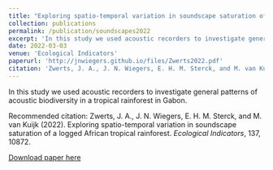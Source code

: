 ```yaml
---
title: "Exploring spatio-temporal variation in soundscape saturation of a logged African tropical rainforest"
collection: publications
permalink: /publication/soundscapes2022
excerpt: 'In this study we used acoustic recorders to investigate general patterns of acoustic biodiversity in a tropical rainforest in Gabon.'
date: 2022-03-03
venue: 'Ecological Indicators'
paperurl: 'http://jnwiegers.github.io/files/Zwerts2022.pdf'
citation: 'Zwerts, J. A., J. N. Wiegers, E. H. M. Sterck, and M. van Kuijk (2022). Exploring spatio-temporal variation in soundscape saturation of a logged African tropical rainforest. Ecological Indicators, 137, 10872.'
---
```



In this study we used acoustic recorders to investigate general patterns of acoustic biodiversity in a tropical rainforest in Gabon.

Recommended citation: Zwerts, J. A., J. N. Wiegers, E. H. M. Sterck, and M. van Kuijk (2022). Exploring spatio-temporal variation in soundscape saturation of a logged African tropical rainforest. <i>Ecological Indicators</i>, 137, 10872.

[Download paper here](http://jnwiegers.github.io/files/Zwerts2022.pdf)